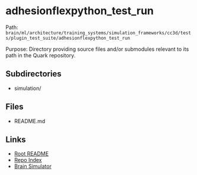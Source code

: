 # adhesionflexpython_test_run

Path: `brain/ml/architecture/training_systems/simulation_frameworks/cc3d/tests/plugin_test_suite/adhesionflexpython_test_run`

Purpose: Directory providing source files and/or submodules relevant to its path in the Quark repository.

## Subdirectories
- simulation/

## Files
- README.md

## Links
- [Root README](../../../../../../../../README.md)
- [Repo Index](../../../../../../../../repo_index.json)
- [Brain Simulator](../../../../../../../../brain/architecture/brain_simulator.py)
